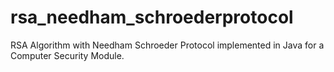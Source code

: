 # rsa_needham_schroederprotocol

RSA Algorithm with Needham Schroeder Protocol implemented in Java for a Computer Security Module. 
